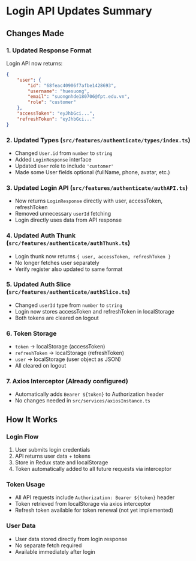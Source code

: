 # Login API Updates Summary

## Changes Made

### 1. **Updated Response Format**
Login API now returns:
```json
{
    "user": {
        "id": "68feac40906f7afbe1428693",
        "username": "huesuong",
        "email": "suongnhde180706@fpt.edu.vn",
        "role": "customer"
    },
    "accessToken": "eyJhbGci...",
    "refreshToken": "eyJhbGci..."
}
```

### 2. **Updated Types** (`src/features/authenticate/types/index.ts`)
- Changed `User.id` from `number` to `string` 
- Added `LoginResponse` interface
- Updated `User` role to include `'customer'`
- Made some User fields optional (fullName, phone, avatar, etc.)

### 3. **Updated Login API** (`src/features/authenticate/authAPI.ts`)
- Now returns `LoginResponse` directly with user, accessToken, refreshToken
- Removed unnecessary `userId` fetching
- Login directly uses data from API response

### 4. **Updated Auth Thunk** (`src/features/authenticate/authThunk.ts`)
- Login thunk now returns `{ user, accessToken, refreshToken }`
- No longer fetches user separately
- Verify register also updated to same format

### 5. **Updated Auth Slice** (`src/features/authenticate/authSlice.ts`)
- Changed `userId` type from `number` to `string`
- Login now stores accessToken and refreshToken in localStorage
- Both tokens are cleared on logout

### 6. **Token Storage**
- `token` → localStorage (accessToken)
- `refreshToken` → localStorage (refreshToken)  
- `user` → localStorage (user object as JSON)
- All cleared on logout

### 7. **Axios Interceptor** (Already configured)
- Automatically adds `Bearer ${token}` to Authorization header
- No changes needed in `src/services/axiosInstance.ts`

## How It Works

### Login Flow
1. User submits login credentials
2. API returns user data + tokens
3. Store in Redux state and localStorage
4. Token automatically added to all future requests via interceptor

### Token Usage
- All API requests include `Authorization: Bearer ${token}` header
- Token retrieved from localStorage via axios interceptor
- Refresh token available for token renewal (not yet implemented)

### User Data
- User data stored directly from login response
- No separate fetch required
- Available immediately after login

